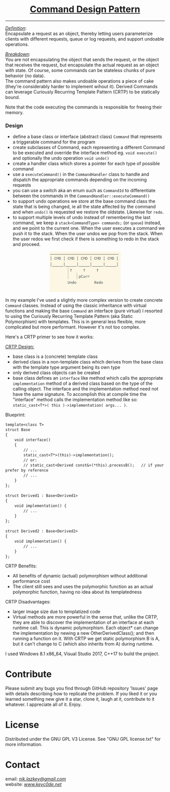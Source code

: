 <h1 align="center">
	<a href="https://github.com/KeyC0de/CommandPattern">Command Design Pattern</a>
</h1>
<hr>


*<u>Definition</u>*:</br>
Encapsulate a request as an object, thereby letting users parameterize clients with different requests, queue or log requests, and support undoable operations.

*<u>Breakdown</u>*:</br>
You are not encapsulating the object that sends the request, or the object that receives the request, but encapsulate the actual request as an object with state.
Of course, some commands can be stateless chunks of pure behavior (no data).</br>
The command pattern also makes undoable operations a piece of cake (they're considerably harder to implement wihout it). Derived Commands can leverage Curiously Recurring Template Pattern (CRTP) to be statically bound. 

Note that the code executing the commands is responsible for freeing their memory.


### Design

- define a base class or interface (abstract class) `Command` that represents a triggerable command for the program
- create subclasses of Command, each representing a different Command to be executed and override the interface method eg. `void execute()` and optionally the undo operation `void undo()`
- create a handler class which stores a pointer for each type of possible command
- use a `executeCommand()` in the `CommandHandler` class to handle and dispatch the appropriate commands depending on the incoming requests
- you can use a switch aka an enum such as `CommandId` to differentiate between the commands in the `CommandHandler::executeCommand()`
- to support undo operations we store at the base command class the state that is being changed, ie all the state affected by the command and when `undo()` is requested we restore the oldstate. Likewise for `redo`.
- to support multiple levels of undo instead of remembering the last command, we keep a `stack<CommandType> commands;` (or `queue`) instead, and we point to the current one. When the user executes a command we push it to the stack. When the user undos we pop from the stack. When the user redos we first check if there is something to redo in the stack and proceed.

<p style="text-align: center;">
	<img src="_present/demo.jpg" />
</p>

In my example I've used a slightly more complex version to create concrete `Command` classes. Instead of using the classic inheritance with virtual functions and making the base `Command` an interface (pure virtual) I resorted to using the Curiously Recurring Template Pattern (aka Static Polymorphism) with templates. This is in general less flexible, more complicated but more performant. However it's not too complex.

Here's a CRTP primer to see how it works:

<u>CRTP Design:</u>

- base class is a (concrete) template class
- derived class in a non-template class which derives from the base class with the template type argument being its own type
- only derived class objects can be created
- base class defines an `interface` like method which calls the appropriate `implementation` method of a derived class based on the type of the calling object. The interface and the implementation method need not have the same signature. To accomplish this at compile time the "interface" method calls the implementation method like so: `static_cast<T*>( this )->implementation( args... )`.

Blueprint:</br>

```
template<class T>
struct Base
{
	void interface()
	{
		// ...
		static_cast<T*>(this)->implementation();
		// or:
		// static_cast<Derived const&>(*this).processB();	// if your prefer by reference
		// ...
	}
};

struct Derived1 : Base<Derived1>
{
	void implementation() {
		// ...
	}
};

struct Derived2 : Base<Derived2>
{
	void implementation() {
		// ...
	}
};
```

CRTP Benefits:</br>
+ All benefits of dynamic (actual) polymorphism without additional performance cost</br>
+ The client still sees and uses the polymorphic function as an actual polymorphic function, having no idea about its templatedness

CRTP Disadvantages:</br>
- larger image size due to templatized code</br>
- Virtual methods are more powerful in the sense that, unlike the CRTP, they are able to discover the implementation of an interface at each runtime call. This is dynamic polymorphism. Each object* can change the implementation by newing a new OtherDerivedClass(); and then running a function on it. With CRTP we get static polymorphism B is A, but it can't change to C (which also inherits from A) during runtime.

I used Windows 8.1 x86_64, Visual Studio 2017, C++17 to build the project.


# Contribute

Please submit any bugs you find through GitHub repository 'Issues' page with details describing how to replicate the problem. If you liked it or you learned something new give it a star, clone it, laugh at it, contribute to it whatever. I appreciate all of it. Enjoy.


# License

Distributed under the GNU GPL V3 License. See "GNU GPL license.txt" for more information.


# Contact

email: *nik.lazkey@gmail.com*</br>
website: *www.keyc0de.net*
